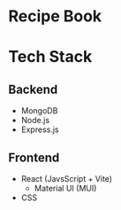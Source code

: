 # Recipe Book

# Tech Stack

## Backend

- MongoDB
- Node.js
- Express.js

## Frontend

- React (JavsScript + Vite)
  - Material UI (MUI)
- CSS

